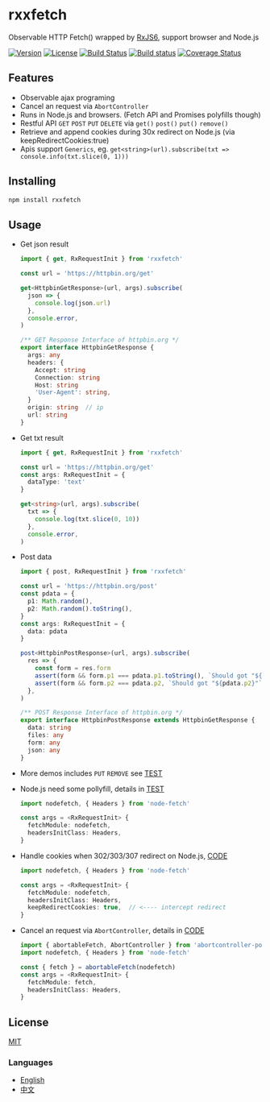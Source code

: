 # rxxfetch

Observable HTTP Fetch() wrapped by [RxJS6](https://github.com/reactivex/rxjs), support browser and Node.js

[![Version](https://img.shields.io/npm/v/rxxfetch.svg)](https://www.npmjs.com/package/rxxfetch)
[![License](https://img.shields.io/badge/license-MIT-blue.svg)](https://opensource.org/licenses/MIT)
[![Build Status](https://travis-ci.org/waitingsong/rxxfetch.svg?branch=master)](https://travis-ci.org/waitingsong/rxxfetch)
[![Build status](https://ci.appveyor.com/api/projects/status/gsxo6hg06av6gw02/branch/master?svg=true)](https://ci.appveyor.com/project/waitingsong/rxxfetch/branch/master)
[![Coverage Status](https://coveralls.io/repos/github/waitingsong/rxxfetch/badge.svg?branch=master)](https://coveralls.io/github/waitingsong/rxxfetch?branch=master)


## Features

- Observable ajax programing
- Cancel an request via `AbortController`
- Runs in Node.js and browsers. (Fetch API and Promises polyfills though)
- Restful API `GET` `POST` `PUT` `DELETE` via `get()` `post()` `put()` `remove()`
- Retrieve and append cookies during 30x redirect on Node.js (via keepRedirectCookies:true)
- Apis support `Generics`, eg. `get<string>(url).subscribe(txt => console.info(txt.slice(0, 1)))`


## Installing

```bash
npm install rxxfetch
```

## Usage

- Get json result

  ```ts
  import { get, RxRequestInit } from 'rxxfetch'

  const url = 'https://httpbin.org/get'

  get<HttpbinGetResponse>(url, args).subscribe(
    json => {
      console.log(json.url)
    },
    console.error,
  )

  /** GET Response Interface of httpbin.org */
  export interface HttpbinGetResponse {
    args: any
    headers: {
      Accept: string
      Connection: string
      Host: string
      'User-Agent': string,
    }
    origin: string  // ip
    url: string
  }
  ```

- Get txt result

  ```ts
  import { get, RxRequestInit } from 'rxxfetch'

  const url = 'https://httpbin.org/get'
  const args: RxRequestInit = {
    dataType: 'text'
  }

  get<string>(url, args).subscribe(
    txt => {
      console.log(txt.slice(0, 10))
    },
    console.error,
  )

  ```

- Post data

  ```ts
  import { post, RxRequestInit } from 'rxxfetch'

  const url = 'https://httpbin.org/post'
  const pdata = {
    p1: Math.random(),
    p2: Math.random().toString(),
  }
  const args: RxRequestInit = {
    data: pdata
  }

  post<HttpbinPostResponse>(url, args).subscribe(
    res => {
      const form = res.form
      assert(form && form.p1 === pdata.p1.toString(), `Should got "${pdata.p1}"`)
      assert(form && form.p2 === pdata.p2, `Should got "${pdata.p2}"`)
    },
  )

  /** POST Response Interface of httpbin.org */
  export interface HttpbinPostResponse extends HttpbinGetResponse {
    data: string
    files: any
    form: any
    json: any
  }
  ```

- More demos includes `PUT` `REMOVE` see [TEST](https://github.com/waitingsong/rxxfetch/tree/master/test_browser)

- Node.js need some pollyfill, details in [TEST](https://github.com/waitingsong/rxxfetch/tree/master/test)

  ```ts
  import nodefetch, { Headers } from 'node-fetch'

  const args = <RxRequestInit> {
    fetchModule: nodefetch,
    headersInitClass: Headers,
  }
  ```

- Handle cookies when 302/303/307 redirect on Node.js, [CODE](https://github.com/waitingsong/rxxfetch/blob/master/test/30_cookie.test.ts)

  ```ts
  import nodefetch, { Headers } from 'node-fetch'

  const args = <RxRequestInit> {
    fetchModule: nodefetch,
    headersInitClass: Headers,
    keepRedirectCookies: true,  // <---- intercept redirect
  }
  ```

- Cancel an request via `AbortController`, details in [CODE](https://github.com/waitingsong/rxxfetch/blob/master/test/30_request.test.ts#L20)

  ```ts
  import { abortableFetch, AbortController } from 'abortcontroller-polyfill/dist/cjs-ponyfill.js'
  import nodefetch, { Headers } from 'node-fetch'

  const { fetch } = abortableFetch(nodefetch)
  const args = <RxRequestInit> {
    fetchModule: fetch,
    headersInitClass: Headers,
  }
  ```


## License

[MIT](LICENSE)


### Languages

- [English](README.md)
- [中文](README.zh-CN.md)
